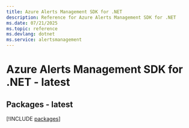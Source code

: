 ```yaml
---
title: Azure Alerts Management SDK for .NET
description: Reference for Azure Alerts Management SDK for .NET
ms.date: 07/21/2025
ms.topic: reference
ms.devlang: dotnet
ms.service: alertsmanagement
---
```

# Azure Alerts Management SDK for .NET - latest
## Packages - latest
[!INCLUDE [packages](alerts-management-index.md)]
